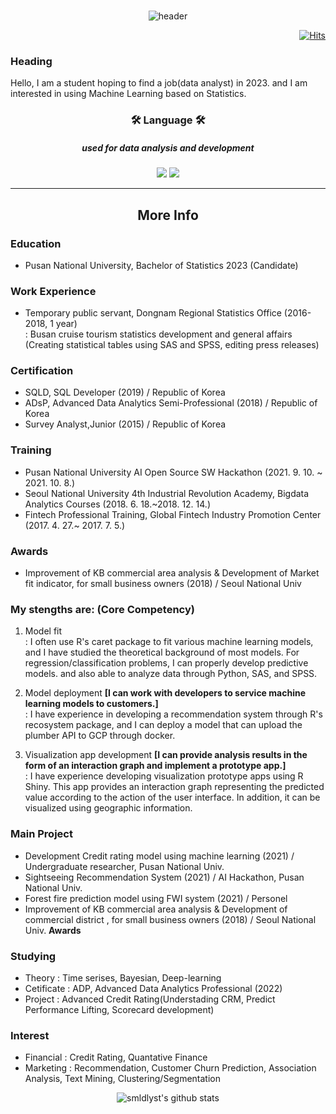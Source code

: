 <br>

<div align = center>
  
![header](https://capsule-render.vercel.app/api?type=soft&color=auto&height=150&section=header&text=smldlyst&fontSize=70&animation=twinkling)

</div>

<div align=right>
  
[![Hits](https://hits.seeyoufarm.com/api/count/incr/badge.svg?url=https%3A%2F%2Fgithub.com%2Fsmldlyst%2F&count_bg=%2379C83D&title_bg=%23555555&icon=&icon_color=%23E7E7E7&title=hits&edge_flat=false)](https://github.com/smldlyst)

</div>


### Heading
Hello, I am a student hoping to find a job(data analyst) in 2023. and I am interested in using Machine Learning based on Statistics.

<div align = center>
  <h3> 🛠 Language 🛠 </h3>
  <h5> used for data analysis and development  </h5>
<img src="https://img.shields.io/badge/Python-3776AB?style=flat-square&logo=Python&logoColor=yellow"/></a>
<img src="https://img.shields.io/badge/R-276DC3?style=flat-square&logo=R&logoColor=blue"/></a>
</div>


<hr>
<h2 align="center"> More Info </h2>
</hr>

### Education
- Pusan National University, Bachelor of Statistics 2023 (Candidate)

### Work Experience
- Temporary public servant, Dongnam Regional Statistics Office (2016-2018, 1 year)  
: Busan cruise tourism statistics development and general affairs
  (Creating statistical tables using SAS and SPSS, editing press releases)

### Certification
 - SQLD, SQL Developer (2019) / Republic of Korea  
 - ADsP, Advanced Data Analytics Semi-Professional (2018) / Republic of Korea  
 - Survey Analyst,Junior (2015) / Republic of Korea

### Training
- Pusan National University AI Open Source SW Hackathon (2021. 9. 10. ~ 2021. 10. 8.)
- Seoul National University 4th Industrial Revolution Academy, Bigdata Analytics Courses (2018. 6. 18.~2018. 12. 14.)
- Fintech Professional Training, Global Fintech Industry Promotion Center (2017. 4. 27.~ 2017. 7. 5.) 

### Awards
- Improvement of KB commercial area analysis & Development of Market fit indicator, for small business owners (2018) / Seoul National Univ

### **My stengths are:** (Core Competency)
1. Model fit  
 : I often use R's caret package to fit various machine learning models, and I have studied the theoretical background of most models. For regression/classification problems, I can properly develop predictive models. and also able to analyze data through Python, SAS, and SPSS.

1. Model deployment **[I can work with developers to service machine learning models to customers.]**  
 : I have experience in developing a recommendation system through R's recosystem package, and I can deploy a model that can upload the plumber API to GCP through docker. 

1. Visualization app development **[I can provide analysis results in the form of an interaction graph and implement a prototype app.]**  
 : I have experience developing visualization prototype apps using R Shiny. This app provides an interaction graph representing the predicted value according to the action of the user interface. In addition, it can be visualized using geographic information.

### Main Project
- Development Credit rating model using machine learning (2021) / Undergraduate researcher, Pusan National Univ.
- Sightseeing Recommendation System (2021) / AI Hackathon, Pusan National Univ.
- Forest fire prediction model using FWI system (2021) / Personel
- Improvement of KB commercial area analysis & Development of commercial district , for small business owners (2018) / Seoul National Univ. **Awards**


### Studying 
- Theory : Time serises, Bayesian, Deep-learning
- Cetificate : ADP, Advanced Data Analytics Professional (2022)
- Project : Advanced Credit Rating(Understading CRM, Predict Performance Lifting, Scorecard development)

### Interest
- Financial : Credit Rating, Quantative Finance
- Marketing : Recommendation, Customer Churn Prediction, Association Analysis, Text Mining, Clustering/Segmentation  


<div align = center>

  ![smldlyst's github stats](https://github-readme-stats.vercel.app/api?username=smldlyst&show_icons=true)

</div>
